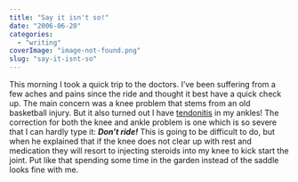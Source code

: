 ```yaml
---
title: "Say it isn't so!"
date: "2006-06-20"
categories: 
  - "writing"
coverImage: "image-not-found.png"
slug: "say-it-isnt-so"
---
```


This morning I took a quick trip to the doctors. I’ve been suffering from a few aches and pains since the ride and thought it best have a quick check up. The main concern was a knee problem that stems from an old basketball injury. But it also turned out I have [tendonitis](http://en.wikipedia.org/wiki/Tendonitis "Tendonitis") in my ankles! The correction for both the knee and ankle problem is one which is so severe that I can hardly type it: _**Don’t ride!**_ This is going to be difficult to do, but when he explained that if the knee does not clear up with rest and medication they will resort to injecting steroids into my knee to kick start the joint. Put like that spending some time in the garden instead of the saddle looks fine with me.
